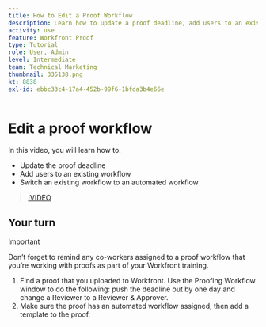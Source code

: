 ```yaml
---
title: How to Edit a Proof Workflow
description: Learn how to update a proof deadline, add users to an existing workflow, and switch an existing workflow to an automated workflow in [!DNL  Workfront].
activity: use
feature: Workfront Proof
type: Tutorial
role: User, Admin
level: Intermediate
team: Technical Marketing
thumbnail: 335138.png
kt: 8838
exl-id: ebbc33c4-17a4-452b-99f6-1bfda3b4e66e
---
```

# Edit a proof workflow

In this video, you will learn how to:

* Update the proof deadline
* Add users to an existing workflow
* Switch an existing workflow to an automated workflow

>[!VIDEO](https://video.tv.adobe.com/v/335138/?quality=12)

## Your turn

>[!IMPORTANT]
>
>Don’t forget to remind any co-workers assigned to a proof workflow that you’re working with proofs as part of your Workfront training.

1. Find a proof that you uploaded to Workfront. Use the Proofing Workflow window to do the following: push the deadline out by one day and change a Reviewer to a Reviewer & Approver.
1. Make sure the proof has an automated workflow assigned, then add a template to the proof.



<!--
## Learn more
* Add stages and users to an automated workflow on a proof
* Convert a basic workflow to an automated workflow on a proof
* Create or edit an automated workflow for an existing proof
* Edit proof stages and reviewers
-->
